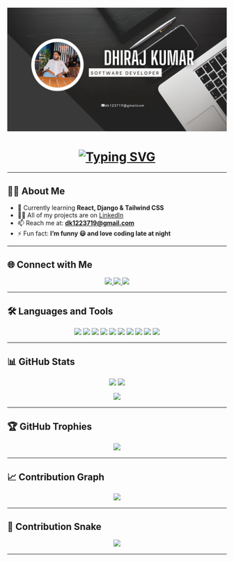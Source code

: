 <!-- Banner -->
<p align="center">
  <img src="https://github.com/dhirajkumar-jpg/dhiraj-kumar/blob/main/kumar.jpg" alt="Dhiraj Kumar Logo" width="1000"/>
</p>

<!-- Typing Animation -->
<h1 align="center">
  <a href="https://git.io/typing-svg">
    <img src="https://readme-typing-svg.herokuapp.com?font=Fira+Code&pause=1000&color=2E9AFE&center=true&vCenter=true&width=600&lines=Hi+%F0%9F%91%8B%2C+I'm+Dhiraj+Kumar;Frontend+Developer+from+India;Love+to+Code+%26+Build+Projects;Always+Learning+New+Technologies" alt="Typing SVG"/>
  </a>
</h1>

---

## 👨‍💻 About Me  
- 🌱 Currently learning **React, Django & Tailwind CSS**  
- 👨‍💻 All of my projects are on [LinkedIn](http://linkedin.com/in/dhiraj-kumar-553793312)  
- 📫 Reach me at: **dk1223719@gmail.com**  
- ⚡ Fun fact: **I’m funny 😃 and love coding late at night**  

---

## 🌐 Connect with Me  
<p align="center">
  <a href="http://linkedin.com/in/dhiraj-kumar-553793312" target="_blank">
    <img src="https://img.shields.io/badge/LinkedIn-%230077B5.svg?&style=for-the-badge&logo=linkedin&logoColor=white" />
  </a>
  <a href="https://fb.com/dhiraj.kumar" target="_blank">
    <img src="https://img.shields.io/badge/Facebook-%231877F2.svg?&style=for-the-badge&logo=facebook&logoColor=white" />
  </a>
  <a href="https://www.instagram.com/__.dhiraj.__00?igsh=c3Byb2E3cGJ3b2R6&utm_source=qrr" target="_blank">
    <img src="https://img.shields.io/badge/Instagram-%23E4405F.svg?&style=for-the-badge&logo=instagram&logoColor=white" />
  </a>
</p>

---

## 🛠️ Languages and Tools  
<p align="center">
  <img src="https://img.shields.io/badge/HTML5-E34F26?style=for-the-badge&logo=html5&logoColor=white"/>
  <img src="https://img.shields.io/badge/CSS3-1572B6?style=for-the-badge&logo=css3&logoColor=white"/>
  <img src="https://img.shields.io/badge/JavaScript-F7DF1E?style=for-the-badge&logo=javascript&logoColor=black"/>
  <img src="https://img.shields.io/badge/React-20232A?style=for-the-badge&logo=react&logoColor=61DAFB"/>
  <img src="https://img.shields.io/badge/Tailwind_CSS-38B2AC?style=for-the-badge&logo=tailwind-css&logoColor=white"/>
  <img src="https://img.shields.io/badge/Node.js-43853D?style=for-the-badge&logo=node.js&logoColor=white"/>
  <img src="https://img.shields.io/badge/Python-14354C?style=for-the-badge&logo=python&logoColor=white"/>
  <img src="https://img.shields.io/badge/Django-092E20?style=for-the-badge&logo=django&logoColor=white"/>
  <img src="https://img.shields.io/badge/MySQL-4479A1?style=for-the-badge&logo=mysql&logoColor=white"/>
  <img src="https://img.shields.io/badge/C++-00599C?style=for-the-badge&logo=c%2B%2B&logoColor=white"/>
</p>

---

## 📊 GitHub Stats  
<p align="center">
  <img src="https://github-readme-stats.vercel.app/api?username=dhirajkumar&show_icons=true&theme=tokyonight" height="150"/>
  <img src="https://github-readme-stats.vercel.app/api/top-langs/?username=dhirajkumar&layout=compact&theme=tokyonight" height="150"/>
</p>

<p align="center">
  <img src="https://github-readme-streak-stats.herokuapp.com/?user=dhirajkumar&theme=tokyonight" height="150"/>
</p>

---

## 🏆 GitHub Trophies  
<p align="center">
  <img src="https://github-profile-trophy.vercel.app/?username=dhirajkumar&theme=tokyonight&no-frame=true&row=1&column=6"/>
</p>

---

## 📈 Contribution Graph  
<p align="center">
  <img src="https://github-readme-activity-graph.vercel.app/graph?username=dhirajkumar&theme=react-dark&hide_border=true"/>
</p>

---

## 🐍 Contribution Snake  
<p align="center">
  <img src="https://github.com/dhirajkumar/dhirajkumar/blob/output/github-contribution-grid-snake.svg"/>
</p>

---
